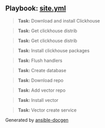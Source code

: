 
## Playbook: [site.yml](site.yml)
> **Task:** Download and install Clickhouse

> **Task:** Get clickhouse distrib

> **Task:** Get clickhouse distrib

> **Task:** Install clickhouse packages

> **Task:** Flush handlers

> **Task:** Create database

> **Task:** Download repo

> **Task:** Add vector repo

> **Task:** Install vector

> **Task:** Vector create service

Generated by [ansible-docgen](https://www.github.com/starboarder2001/ansible-docgen)
